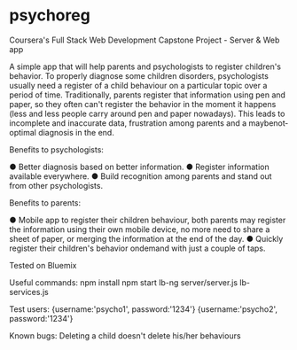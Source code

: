 # psychoreg

Coursera's Full Stack Web Development Capstone Project - Server & Web app

A simple app that will help parents and psychologists to register children's behavior. To properly diagnose some children disorders, psychologists usually need a register of a child behaviour on a particular topic over a period of time. Traditionally, parents register that information using pen and paper, so they often can't register the behavior in the moment it happens (less and less people carry around pen and paper nowadays). This leads to incomplete and inaccurate data, frustration among parents and a maybe­not­optimal diagnosis in the end.

Benefits to psychologists:

● Better diagnosis based on better information.
● Register information available everywhere.
● Build recognition among parents and stand out from other psychologists.

Benefits to parents:

● Mobile app to register their children behaviour, both parents may register the information using their own mobile device, no more need to share a sheet of paper, or merging the information at the end of the day.
● Quickly register their children's behavior on­demand with just a couple of taps.

Tested on Bluemix

Useful commands:
 npm install
 npm start
 lb-ng server/server.js lb-services.js

Test users:
 {username:'psycho1', password:'1234'}
 {username:'psycho2', password:'1234'}

Known bugs:
 Deleting a child doesn't delete his/her behaviours
